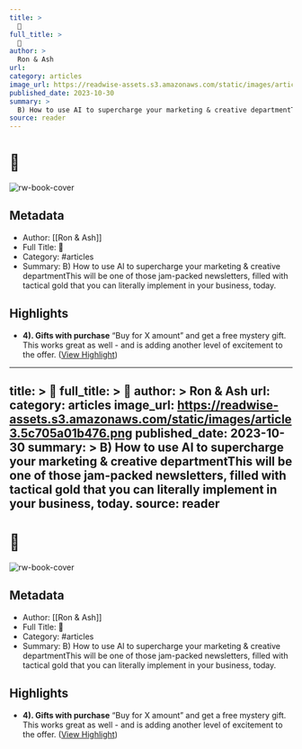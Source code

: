 ```yaml
---
title: >
  🥗
full_title: >
  🥗
author: >
  Ron & Ash
url: 
category: articles
image_url: https://readwise-assets.s3.amazonaws.com/static/images/article3.5c705a01b476.png
published_date: 2023-10-30
summary: >
  B) How to use AI to supercharge your marketing & creative departmentThis will be one of those jam-packed newsletters, filled with tactical gold that you can literally implement in your business, today.
source: reader
---
```

# 🥗

![rw-book-cover](https://readwise-assets.s3.amazonaws.com/static/images/article3.5c705a01b476.png)

## Metadata
- Author: [[Ron & Ash]]
- Full Title: 🥗
- Category: #articles
- Summary: B) How to use AI to supercharge your marketing & creative departmentThis will be one of those jam-packed newsletters, filled with tactical gold that you can literally implement in your business, today.

## Highlights
- **4). Gifts with purchase**
  “Buy for X amount” and get a free mystery gift. This works great as well - and is adding another level of excitement to the offer. ([View Highlight](https://read.readwise.io/read/01he00qzgnjcsvsx19hhbek9wv))


---
title: >
  🥗
full_title: >
  🥗
author: >
  Ron & Ash
url: 
category: articles
image_url: https://readwise-assets.s3.amazonaws.com/static/images/article3.5c705a01b476.png
published_date: 2023-10-30
summary: >
  B) How to use AI to supercharge your marketing & creative departmentThis will be one of those jam-packed newsletters, filled with tactical gold that you can literally implement in your business, today.
source: reader
---
# 🥗

![rw-book-cover](https://readwise-assets.s3.amazonaws.com/static/images/article3.5c705a01b476.png)

## Metadata
- Author: [[Ron & Ash]]
- Full Title: 🥗
- Category: #articles
- Summary: B) How to use AI to supercharge your marketing & creative departmentThis will be one of those jam-packed newsletters, filled with tactical gold that you can literally implement in your business, today.

## Highlights
- **4). Gifts with purchase**
  “Buy for X amount” and get a free mystery gift. This works great as well - and is adding another level of excitement to the offer. ([View Highlight](https://read.readwise.io/read/01he00qzgnjcsvsx19hhbek9wv))


